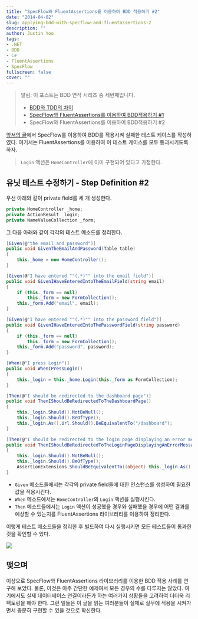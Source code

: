 ```yaml
---
title: "SpecFlow와 FluentAssertions를 이용하여 BDD 적용하기 #2"
date: "2014-04-02"
slug: applying-bdd-with-specflow-and-fluentassertions-2
description: ""
author: Justin Yoo
tags:
- .NET
- BDD
- C#
- FluentAssertions
- SpecFlow
fullscreen: false
cover: ""
---
```


> 알림: 이 포스트는 BDD 연작 시리즈 중 세번째입니다.
> 
> - [BDD와 TDD의 차이](http://blog.aliencube.org/ko/2014/04/02/differences-between-bdd-and-tdd)
> - [SpecFlow와 FluentAssertions를 이용하여 BDD적용하기 #1](http://blog.aliencube.org/ko/2014/04/02/applying-bdd-with-specflow-and-fluentassertions-1)
> - SpecFlow와 FluentAssertions를 이용하여 BDD적용하기 #2

[앞서의 글](http://blog.aliencube.org/ko/2014/04/02/applying-bdd-with-specflow-and-fluentassertions-1)에서 SpecFlow를 이용하여 BDD를 적용시켜 실패한 테스트 케이스를 작성하였다. 여기서는 FluentAssertions를 이용하여 이 테스트 케이스를 모두 통과시키도록 하자.

> `Login` 액션은 `HomeController`에 이미 구현되어 있다고 가정한다.

## 유닛 테스트 수정하기 - Step Definition #2

우선 아래와 같이 private field를 세 개 생성한다.

```csharp
private HomeController _home;
private ActionResult _login;
private NameValueCollection _form;
```

그 다음 아래와 같이 각각의 테스트 메소드를 정리한다.

```csharp
[Given(@"the email and password")]
public void GivenTheEmailAndPassword(Table table)
{
    this._home = new HomeController();
}

[Given(@"I have entered ""(.*)"" into the email field")]
public void GivenIHaveEnteredIntoTheEmailField(string email)
{
    if (this._form == null)
        this._form = new FormCollection();
    this._form.Add("email", email);
}

[Given(@"I have entered ""(.*)"" into the password field")]
public void GivenIHaveEnteredIntoThePasswordField(string password)
{
    if (this._form == null)
        this._form = new FormCollection();
    this._form.Add("password", password);
}

[When(@"I press Login")]
public void WhenIPressLogin()
{
    this._login = this._home.Login(this._form as FormCollection);
}

[Then(@"I should be redirected to the dashboard page")]
public void ThenIShouldBeRedirectedToTheDashboardPage()
{
    this._login.Should().NotBeNull();
    this._login.Should().BeOfType();
    this._login.As().Url.Should().BeEquivalentTo("/dashboard");
}

[Then(@"I should be redirected to the login page displaying an error message of ""(.*)""")]
public void ThenIShouldBeRedirectedToTheLoginPageDisplayingAnErrorMessageOf(string errorMessage)
{
    this._login.Should().NotBeNull();
    this._login.Should().BeOfType();
    AssertionExtensions.ShouldBeEquivalentTo((object) this._login.As().ViewBag.ErrorMessage, errorMessage);
} 
```

- `Given` 메소드들에서는 각각의 private field들에 대한 인스턴스를 생성하여 필요한 값을 적용시킨다.
- `When` 메소드에서는 `HomeController`의 `Login` 액션을 실행시킨다.
- `Then` 메소드들에서는 `Login` 액션이 성공했을 경우와 실패했을 경우에 어떤 결과를 예상할 수 있는지를 FluentAssertions 라이브러리를 이용하여 정리한다.

이렇게 테스트 메소드들을 정리한 후 빌드하여 다시 실행시키면 모든 테스트들이 통과한 것을 확인할 수 있다.

![](https://sa0blogs.blob.core.windows.net/aliencube/2014/04/SpecFlow.09.png)

## 맺으며

이상으로 SpecFlow와 FluentAssertions 라이브러리를 이용한 BDD 적용 사례를 연구해 보았다. 물론, 이것은 아주 간단한 예제여서 모든 경우의 수를 다루지는 않았다. 여기에서도 실제 데이터베이스 연결이라든가 하는 여러가지 상황들을 고려하여 더더욱 리팩토링을 해야 한다. 그런 일들은 이 글을 읽는 여러분들이 실제로 실무에 적용을 시켜가면서 충분히 구현할 수 있을 것으로 확신한다.
